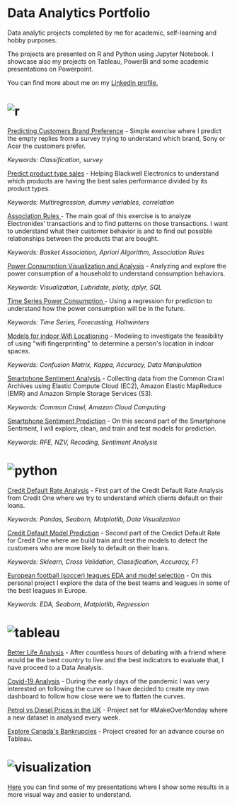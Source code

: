 # Data Analytics Portfolio
Data analytic projects completed by me for academic, self-learning and hobby purposes. 

The projects are presented on R and Python using Jupyter Notebook. I showcase also my projects on Tableau, PowerBi and some academic presentations on Powerpoint. 

You can find more about me on my <a href="https://www.linkedin.com/in/ffmc">Linkedin profile.</a>

<h1> <img src="https://img.shields.io/badge/Projects-R-blue" alt="r" style="max-width:100%;"></h1>

<a href="https://github.com/ffmc/data-analytics-portfolio/blob/master/Classification/Predicting%20which%20brand%20customer%20prefer.ipynb">Predicting Customers Brand Preference</a> - Simple exercise where I predict the empty replies from a survey trying to understand which brand, Sony or Acer the customers prefer.  

<i>Keywords: Classification, survey </i> 

<a href="https://github.com/ffmc/data-analytics-portfolio/blob/master/Multiple%20Regression/Predict%20product%20type%20sales.ipynb">Predict product type sales</a> - Helping Blackwell Electronics to understand which products are having the best sales performance divided by its product types. 

<i>Keywords: Multiregression, dummy variables, correlation</i>

<a href="https://github.com/ffmc/data-analytics-portfolio/blob/master/Association%20Rules/Market%20Basket%20Association.ipynb">Association Rules </a>- The main goal of this exercise is to analyze Electronidex’ transactions and to find patterns on those transactions. I want to understand what their customer behavior is and to find out possible relationships between the products that are bought.

<i>Keywords: Basket Association, Apriori Algorithm, Association Rules</i>

<a href="https://github.com/ffmc/data-analytics-portfolio/blob/master/Power%20Consumption%20Visualization%20and%20Analysis/Power%20Consumption%20Visualization%20and%20Analysis.ipynb">Power Consumption Visualization and Analysis</a> - Analyzing and explore the power consumption of a household to understand consumption behaviors.

<i>Keywords: Visualization, Lubridate, plotly, dplyr, SQL</i>

<a href="https://github.com/ffmc/data-analytics-portfolio/blob/master/Time%20Series%20for%20Power%20Consumption%20Forecasting/Power%20Consumption%20Visualization%20and%20Analysis.ipynb">Time Series Power Consumption </a> - Using a regression for prediction to understand how the power consumption will be in the future.

<i>Keywords: Time Series, Forecasting, Holtwinters </i>

<a href="https://github.com/ffmc/data-analytics-portfolio/blob/master/Models%20for%20indoor%20Wifi%20Locationing/Models%20for%20indoor%20Wifi%20Locationing.ipynb">Models for indoor Wifi Locationing</a> - Modeling to investigate the feasibility of using "wifi fingerprinting" to determine a person's location in indoor spaces.

<i>Keywords: Confusion Matrix, Kappa, Accuracy, Data Manipulation </i>

<a href="https://github.com/ffmc/data-analytics-portfolio/blob/master/Smartphone%20Sentiment%20Analysis/Smartphone%20Sentiment%20Analysis.ipynb">Smartphone Sentiment Analysis</a> - Collecting data from the Common Crawl Archives using Elastic Compute Cloud (EC2), Amazon Elastic MapReduce (EMR) and Amazon Simple Storage Services (S3).

<i>Keywords: Common Crawl, Amazon Cloud Computing </i>

<a href="https://github.com/ffmc/data-analytics-portfolio/blob/master/Smartphone%20Sentiment%20Prediction/Smartphone%20Sentiment%20Prediction.ipynb">Smartphone Sentiment Prediction</a> - On this second part of the Smartphone Sentiment, I will explore, clean, and train and test models for prediction.

<i>Keywords: RFE, NZV, Recoding, Sentiment Analysis </i>

<h1> <img src="https://img.shields.io/badge/Projects-Python-yellow" alt="python" style="max-width:100%;"></h1>

<a href="https://github.com/ffmc/data-analytics-portfolio/blob/master/Credit%20Default%20Rate%20Analysis/Credit%20Default%20Rate%20Analysis.ipynb">Credit Default Rate Analysis</a> - First part of the Credit Default Rate Analysis from Credit One where we try to understand which clients default on their loans.

<i>Keywords: Pandas, Seaborn, Matplotlib, Data Visualization </i>

<a href="https://github.com/ffmc/data-analytics-portfolio/blob/master/Credit%20Default%20Prediction%20Model/Credit%20Default%20Prediction%20.ipynb">Credit Default Model Prediction</a> - Second part of the Credict Default Rate for Credit One where we build train and test the models to detect the customers who are more likely to default on their loans. 

<i>Keywords: Sklearn, Cross Validation, Classification, Accuracy, F1 </i>

<a href="https://github.com/ffmc/data-analytics-portfolio/blob/master/European%20football%20(soccer)%20leagues%20EDA%20and%20model%20selection/Football_leagues.ipynb">European football (soccer) leagues EDA and model selection</a> - On this personal project I explore the data of the best teams and leagues in some of the best leagues in Europe.

<i>Keywords: EDA, Seaborn, Matplotlib, Regression </i>

<h1> <img src="https://img.shields.io/badge/Projects-Tableau-red" alt="tableau" style="max-width:100%;"></h1>

<a href="https://public.tableau.com/views/BetterLifeAnalysis/1_IncomeandWages?:display_count=y&:origin=viz_share_link">Better Life Analysis</a> - After countless hours of debating with a friend where would be the best country to live and the best indicators to evaluate that, I have proceed to a Data Analysis. 

<a href="https://public.tableau.com/views/Covid19_15850184809770/Covid19?:display_count=y&:origin=viz_share_link">Covid-19 Analysis</a> - During the early days of the pandemic I was very interested on following the curve so I have decided to create my own dashboard to follow how close were we to flatten the curves. 

<a href="https://public.tableau.com/views/TimeseriesofPetrolandDieselprices/Timeseries?:display_count=y&:origin=viz_share_link">Petrol vs Diesel Prices in the UK</a> - Project set for #MakeOverMonday where a new dataset is analysed every week. 

<a href="https://public.tableau.com/views/FinalProjectMasterTableau/CoverPage?:display_count=y&:origin=viz_share_link">Explore Canada's Bankrupcies</a> - Project created for an advance course on Tableau.

<h1> <img src="https://img.shields.io/badge/Presentations-ppt-orange" alt="visualization" style="max-width:100%;"></h1>

<a href="https://github.com/ffmc/data-analytics-portfolio/tree/master/Presentations">Here</a> you can find some of my presentations where I show some results in a more visual way and easier to understand.



